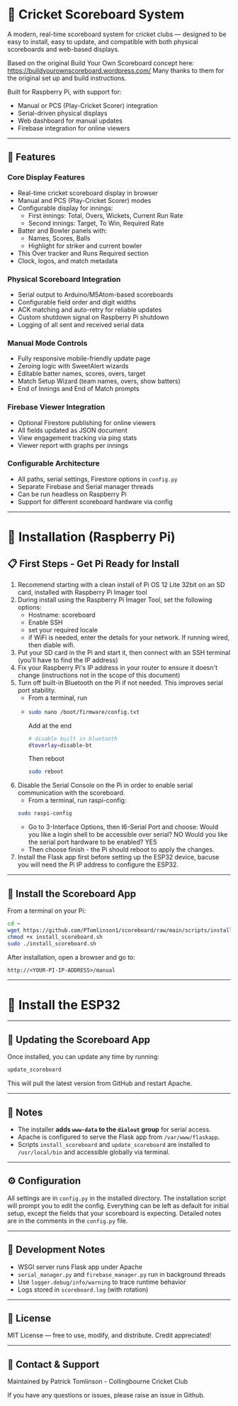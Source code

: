 # 🏏 Cricket Scoreboard System

A modern, real-time scoreboard system for cricket clubs — designed to be easy to install, easy to update, and compatible with both physical scoreboards and web-based displays.

Based on the original Build Your Own Scoreboard concept here: https://buildyourownscoreboard.wordpress.com/
Many thanks to them for the original set up and build instructions.

Built for Raspberry Pi, with support for:
- Manual or PCS (Play-Cricket Scorer) integration
- Serial-driven physical displays
- Web dashboard for manual updates
- Firebase integration for online viewers

---

## 🔧 Features

### Core Display Features
- Real-time cricket scoreboard display in browser
- Manual and PCS (Play-Cricket Scorer) modes
- Configurable display for innings:
  - First innings: Total, Overs, Wickets, Current Run Rate
  - Second innings: Target, To Win, Required Rate
- Batter and Bowler panels with:
  - Names, Scores, Balls
  - Highlight for striker and current bowler
- This Over tracker and Runs Required section
- Clock, logos, and match metadata

### Physical Scoreboard Integration
- Serial output to Arduino/M5Atom-based scoreboards
- Configurable field order and digit widths
- ACK matching and auto-retry for reliable updates
- Custom shutdown signal on Raspberry Pi shutdown
- Logging of all sent and received serial data

### Manual Mode Controls
- Fully responsive mobile-friendly update page
- Zeroing logic with SweetAlert wizards
- Editable batter names, scores, overs, target
- Match Setup Wizard (team names, overs, show batters)
- End of Innings and End of Match prompts

### Firebase Viewer Integration
- Optional Firestore publishing for online viewers
- All fields updated as JSON document
- View engagement tracking via ping stats
- Viewer report with graphs per innings

### Configurable Architecture
- All paths, serial settings, Firestore options in `config.py`
- Separate Firebase and Serial manager threads
- Can be run headless on Raspberry Pi
- Support for different scoreboard hardware via config

---

# 🚀 Installation (Raspberry Pi)

## 📋 First Steps - Get Pi Ready for Install

1. Recommend starting with a clean install of Pi OS 12 Lite 32bit on an SD card, installed with Raspberry Pi Imager tool
2. During install using the Raspberry Pi Imager Tool, set the following options:
   - Hostname: scoreboard
   - Enable SSH
   - set your required locale
   - if WiFi is needed, enter the details for your network. If running wired, then diable wifi.
3. Put your SD card in the Pi and start it, then connect with an SSH terminal (you'll have to find the IP address)
3. Fix your Raspberry Pi's IP address in your router to ensure it doesn't change (instructions not in the scope of this document)
4. Turn off built-in Bluetooth on the Pi if not needed. This improves serial port stability.
   - From a terminal, run
   - ```bash
     sudo nano /boot/firmware/config.txt
     ```
     Add at the end
     ```bash
     # disable built in bluetooth
     dtoverlay=disable-bt
     ```
     Then reboot
     ```bash
     sudo reboot
     ```
5. Disable the Serial Console on the Pi in order to enable serial communication with the scoreboard.
   - From a terminal, run raspi-config:
   ```bash
   sudo raspi-config
   ```
   - Go to 3-Interface Options, then I6-Serial Port and choose:
       Would you like a login shell to be accessible over serial? NO
       Would you like the serial port hardware to be enabled? YES
   - Then choose finish - the Pi should reboot to apply the changes. 
7. Install the Flask app first before setting up the ESP32 device, bacuse you will need the Pi IP address to configure the ESP32.

---

## 🚀 Install the Scoreboard App

From a terminal on your Pi:

```bash
cd ~
wget https://github.com/PTomlinson1/scoreboard/raw/main/scripts/install_scoreboard.sh
chmod +x install_scoreboard.sh
sudo ./install_scoreboard.sh
```

After installation, open a browser and go to:

```
http://<YOUR-PI-IP-ADDRESS>/manual
```

---

# 🚀 Install the ESP32


---

## 🔄 Updating the Scoreboard App

Once installed, you can update any time by running:

```bash
update_scoreboard
```

This will pull the latest version from GitHub and restart Apache.

---

## 📎 Notes

- The installer **adds `www-data` to the `dialout` group** for serial access.
- Apache is configured to serve the Flask app from `/var/www/flaskapp`.
- Scripts `install_scoreboard` and `update_scoreboard` are installed to `/usr/local/bin` and accessible globally via terminal.

---

## ⚙️ Configuration

All settings are in `config.py` in the installed directory.
The installation script will prompt you to edit the config.
Everything can be left as default for initial setup, except the fields that your scoreboard is expecting.
Detailed notes are in the comments in the `config.py` file.

---

## 🧪 Development Notes

- WSGI server runs Flask app under Apache
- `serial_manager.py` and `firebase_manager.py` run in background threads
- Use `logger.debug/info/warning` to trace runtime behavior
- Logs stored in `scoreboard.log` (with rotation)

---

## 📄 License

MIT License — free to use, modify, and distribute. Credit appreciated!

---

## 💬 Contact & Support

Maintained by Patrick Tomlinson - Collingbourne Cricket Club

If you have any questions or issues, please raise an issue in Github.
